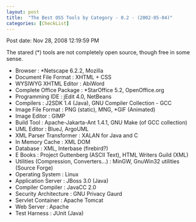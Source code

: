 ```yaml
---
layout: post
title:  "The Best OSS Tools by Category - 0.2 - (2002-05-04)"
categories: [CheckList]
---
```


Post date: Nov 28, 2008 12:19:59 PM

The stared (*) tools are not completely open source, though free in some sense.

*   Browser : \*Netscape 6.2.2, Mozilla
*   Document File Format : XHTML + CSS
*   WYSIWYG XHTML Editor : AbiWord
*   Complete Office Package : \*StarOffice 5.2, OpenOffice.org
*   Programming IDE : jEdit 4.0, NetBeans
*   Compilers : J2SDK 1.4 (Java), GNU Compiler Collection - GCC
*   Image File Format : PNG (static), MNG, \*GIF (Animated)
*   Image Editor : GIMP
*   Build Tool : Apache-Jakarta-Ant 1.4.1, GNU Make (of GCC collection)
*   UML Editor : BlueJ, ArgoUML
*   XML Parser Transformer : XALAN for Java and C
*   In Memory Cache : XML DOM
*   Database : XML, Interbase (firebird?)
*   E Books : Project Guttenberg (ASCII Text), HTML Writers Guild (XML)
*   Utilities (Compression, Converters...) : MinGW, GnuWin32 utilities (Source Forge)
*   Operating System : Linux
*   Application Server : JBoss 3.0 (Java)
*   Compiler Compiler : JavaCC 2.0
*   Security Architecture : GNU Privacy Gaurd
*   Servlet Container : Apache Tomcat
*   Web Server : Apache
*   Test Harness : JUnit (Java)
